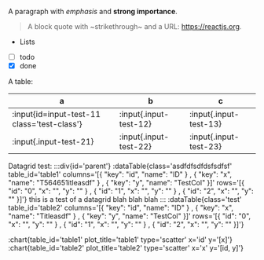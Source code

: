 A paragraph with *emphasis* and **strong importance**.
> A block quote with ~strikethrough~ and a URL: https://reactjs.org.
* Lists
* [ ] todo
* [x] done

A table:

|   a  |   b   | c |
| - | - | - |
| :input{id=input-test-11 class='test-class'} | :input{.input-test-12} | :input{.input-test-13} |
| :input{.input-test-21} | :input{.input-test-22} | :input{.input-test-23} |

Datagrid test:
:::div{id='parent'}
:dataTable{class='asdfdfsdfdsfsdfsf' table_id='table1' columns='[{ "key": "id", "name": "ID" } , { "key": "x", "name": "T564651itleasdf" } , { "key": "y", "name": "TestCol" }]' rows='[{ "id": "0", "x": "", "y": "" } , { "id": "1", "x": "", "y": "" } , { "id": "2", "x": "", "y": "" }]'}
this is a test of a datagrid blah blah blah
:::
:dataTable{class='test' table_id='table2' columns='[{ "key": "id", "name": "ID" } , { "key": "x", "name": "Titleasdf" } , { "key": "y", "name": "TestCol" }]' rows='[{ "id": "0", "x": "", "y": "" } , { "id": "1", "x": "", "y": "" } , { "id": "2", "x": "", "y": "" }]'}

:chart{table_id='table1' plot_title='table1' type='scatter' x='id' y='[x]'}
:chart{table_id='table2' plot_title='table2' type='scatter' x='x' y='[id, y]'}
